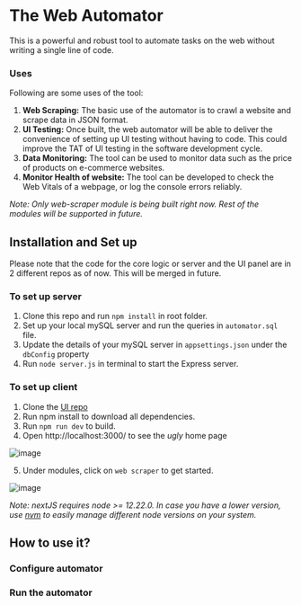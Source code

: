# The Web Automator

This is a powerful and robust tool to automate tasks on the web without writing a single line of code.   

### Uses
Following are some uses of the tool:
1. **Web Scraping:** The basic use of the automator is to crawl a website and scrape data in JSON format.
2. **UI Testing:** Once built, the web automator will be able to deliver the convenience of setting up UI testing without having to code. This could improve the TAT of UI testing in the software development cycle. 
3. **Data Monitoring:** The tool can be used to monitor data such as the price of products on e-commerce websites. 
4. **Monitor Health of website:** The tool can be developed to check the Web Vitals of a webpage, or log the console errors reliably.

*Note: Only web-scraper module is being built right now. Rest of the modules will be supported in future.* 

## Installation and Set up
Please note that the code for the core logic or server and the UI panel are in 2 different repos as of now. This will be merged in future. 

### To set up server 
1. Clone this repo and run `npm install` in root folder. 
2. Set up your local mySQL server and run the queries in `automator.sql` file.
3. Update the details of your mySQL server in `appsettings.json` under the `dbConfig` property
4. Run `node server.js` in terminal to start the Express server.

### To set up client
1. Clone the [UI repo](https://github.com/Sanjay-George/Web-Automator-Panel)
2. Run npm install to download all dependencies.
3. Run `npm run dev` to build.
4. Open http://localhost:3000/ to see the *ugly* home page

![image](https://user-images.githubusercontent.com/10389062/157643060-4a901ba3-ad89-4f57-90ab-81e5944bfebb.png)

5. Under modules, click on `web scraper` to get started. 

![image](https://user-images.githubusercontent.com/10389062/157642936-7b597311-8185-4ab2-b1d2-6be0f52196ce.png)

*Note: nextJS requires node >= 12.22.0. In case you have a lower version, use [nvm](https://github.com/nvm-sh/nvm) to easily manage different node versions on your system.* 




## How to use it?
### Configure automator

### Run the automator
